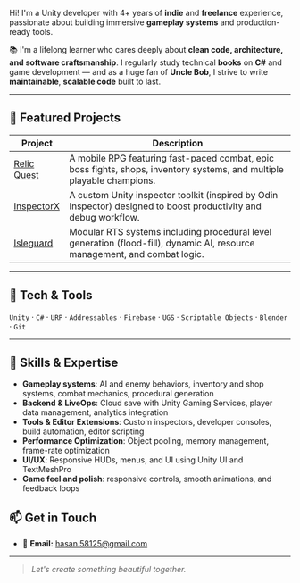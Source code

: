 Hi! I'm a Unity developer with 4+ years of **indie** and **freelance** experience, passionate about building immersive **gameplay systems** and production-ready tools.

📚 I'm a lifelong learner who cares deeply about **clean code, architecture, and software craftsmanship**. I regularly study technical **books** on **C#** and game development — and as a huge fan of **Uncle Bob**, I strive to write **maintainable**, **scalable code** built to last.

---

## 🧪 Featured Projects

| Project | Description |
|--------|-------------|
| [Relic Quest](https://github.com/HasanKilic1/Relic-Quest-Scripts) | A mobile RPG featuring fast-paced combat, epic boss fights, shops, inventory systems, and multiple playable champions. |
| [InspectorX](https://github.com/HasanKilic1/InspectorX) | A custom Unity inspector toolkit (inspired by Odin Inspector) designed to boost productivity and debug workflow. |
| [Isleguard](https://github.com/HasanKilic1/IsleguardScripts) | Modular RTS systems including procedural level generation (flood-fill), dynamic AI, resource management, and combat logic. |

---

## 🔧 Tech & Tools

`Unity` · `C#` · `URP` · `Addressables` · `Firebase` · `UGS` · `Scriptable Objects` · `Blender` · `Git`

---

## 🎯 Skills & Expertise
- **Gameplay systems**: AI and enemy behaviors, inventory and shop systems, combat mechanics, procedural generation
- **Backend & LiveOps**: Cloud save with Unity Gaming Services, player data management, analytics integration  
- **Tools & Editor Extensions**: Custom inspectors, developer consoles, build automation, editor scripting  
- **Performance Optimization**: Object pooling, memory management, frame-rate optimization  
- **UI/UX**: Responsive HUDs, menus, and UI using Unity UI and TextMeshPro
- **Game feel and polish**: responsive controls, smooth animations, and feedback loops
  
## 📫 Get in Touch
- 💌 **Email:** hasan.58125@gmail.com

---

> _Let's create something beautiful together._
